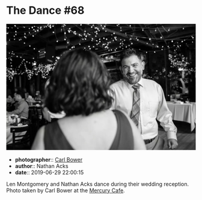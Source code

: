 # The Dance \#68

![Len Montgomery and Nathan Acks dance](assets/2019-06-29-set-4-the-dance-68.webp)

* **photographer**:: [Carl Bower](https://carlbowerphotos.com)  
* **author**:: Nathan Acks  
* **date**:: 2019-06-29 22:00:15

Len Montgomery and Nathan Acks dance during their wedding reception. Photo taken by Carl Bower at the [Mercury Cafe](http://mercurycafe.com).
